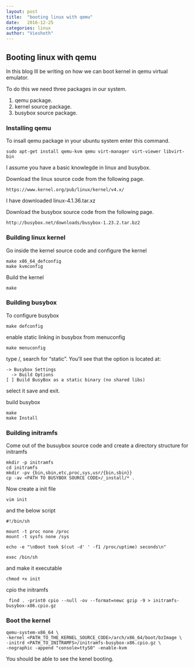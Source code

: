 ```yaml
---
layout: post
title:  "booting linux with qemu"
date:   2016-12-25
categories: linux
author: "Vieshoth"
---
```


## Booting linux with qemu

In this blog Ill be writing on how we can boot kernel in qemu virtual emulator.

To do this we need three packages in our system.
1. qemu package.
2. kernel source package.
3. busybox source package.

### Installing qemu
To insall qemu package in your ubuntu system enter this command.

```
sudo apt-get install qemu-kvm qemu virt-manager virt-viewer libvirt-bin
```
I assume you have a basic knowlegde in linux and busybox.

Download the linux source code from the following page.

```
https://www.kernel.org/pub/linux/kernel/v4.x/
```

I have downloaded linux-4.1.36.tar.xz

Download the busybox source code from the following page.

```
http://busybox.net/downloads/busybox-1.23.2.tar.bz2
```

### Building linux kernel

Go inside the kernel source code and configure the kernel

```
make x86_64_defconfig
make kvmconfig
```

Build the kernel

```
make
```

### Building busybox

To configure busybox

```
make defconfig
```

enable static linking in busybox from menuconfig

```
make menuconfig
```

type /, search for “static”. You’ll see that the option is located at:

```
-> Busybox Settings
  -> Build Options
[ ] Build BusyBox as a static binary (no shared libs)
```
select it save and exit.

build busybox

```
make
make Install
```

### Building initramfs

Come out of the busuybox source code
and create a directory structure for initramfs

```
mkdir -p initramfs
cd initramfs
mkdir -pv {bin,sbin,etc,proc,sys,usr/{bin,sbin}}
cp -av <PATH TO BUSYBOX SOURCE CODE>/_install/* .
```

Now create a init file

```
vim init
```
and the below script

```
#!/bin/sh

mount -t proc none /proc
mount -t sysfs none /sys

echo -e "\nBoot took $(cut -d' ' -f1 /proc/uptime) seconds\n"

exec /bin/sh
```
and make it executable

```
chmod +x init
```

cpio the initramfs

```
 find . -print0 cpio --null -ov --format=newc gzip -9 > initramfs-busybox-x86.cpio.gz
 ```
### Boot the kernel

```
qemu-system-x86_64 \
-kernel <PATH_TO_THE_KERNEL_SOURCE_CODE>/arch/x86_64/boot/bzImage \
-initrd <PATH_TO_INITRAMFS>/initramfs-busybox-x86.cpio.gz \
-nographic -append "console=ttyS0" -enable-kvm
```
You should be able to see the kenel booting.


[//]: <> (For more information  http://mgalgs.github.io/2015/05/16/how-to-build-a-custom-linux-kernel-for-qemu-2015-edition.html)
